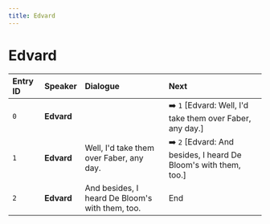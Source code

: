```yaml
---
title: Edvard
---
```


# Edvard


| Entry ID | Speaker | Dialogue | Next |
| :------- | :------ | :------- | :------------ |
| `0` | **Edvard** |  | ➡️ `1` \[Edvard: Well, I'd take them over Faber, any day\.\] |
| `1` | **Edvard** | Well, I'd take them over Faber, any day\. | ➡️ `2` \[Edvard: And besides, I heard De Bloom's with them, too\.\] |
| `2` | **Edvard** | And besides, I heard De Bloom's with them, too\. | End |
